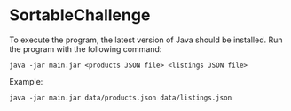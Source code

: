 # SortableChallenge
To execute the program, the latest version of Java should be installed. Run the program with the following command: 

```
java -jar main.jar <products JSON file> <listings JSON file>
```

Example:
```
java -jar main.jar data/products.json data/listings.json
```
